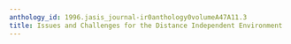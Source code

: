 ```yaml
---
anthology_id: 1996.jasis_journal-ir0anthology0volumeA47A11.3
title: Issues and Challenges for the Distance Independent Environment
---
```

